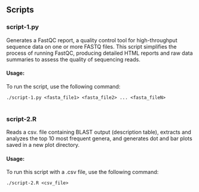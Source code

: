 ## Scripts

### script-1.py

Generates a FastQC report, a quality control tool for high-throughput sequence data on one or more FASTQ files. This script simplifies the process of running FastQC, producing detailed HTML reports and raw data summaries to assess the quality of sequencing reads.

#### Usage:

To run the script, use the following command:

`./script-1.py <fasta_file1> <fasta_file2> ... <fasta_fileN>`
 <br><br>

### script-2.R

Reads a csv. file containing BLAST output (description table), extracts and analyzes the top 10 most frequent genera, and generates dot and bar plots saved in a new plot directory. 

#### Usage:

To run this script with a .csv file, use the following command:

`./script-2.R <csv_file>`
 <br><br>

